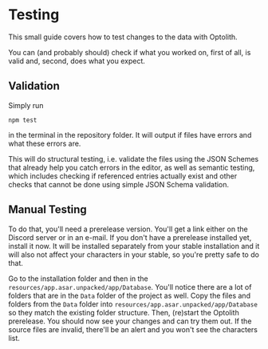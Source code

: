 # Testing

This small guide covers how to test changes to the data with Optolith.

You can (and probably should) check if what you worked on, first of all, is valid and, second, does what you expect.

## Validation

Simply run

```shell
npm test
```

in the terminal in the repository folder. It will output if files have errors and what these errors are.

This will do structural testing, i.e. validate the files using the JSON Schemes that already help you catch errors in the editor, as well as semantic testing, which includes checking if referenced entries actually exist and other checks that cannot be done using simple JSON Schema validation.

## Manual Testing

To do that, you'll need a prerelease version. You'll get a link either on the Discord server or in an e-mail. If you don't have a prerelease installed yet, install it now. It will be installed separately from your stable installation and it will also not affect your characters in your stable, so you're pretty safe to do that.

Go to the installation folder and then in the `resources/app.asar.unpacked/app/Database`. You'll notice there are a lot of folders that are in the `Data` folder of the project as well. Copy the files and folders from the `Data` folder into `resources/app.asar.unpacked/app/Database` so they match the existing folder structure. Then, (re)start the Optolith prerelease. You should now see your changes and can try them out. If the source files are invalid, there'll be an alert and you won't see the characters list.
